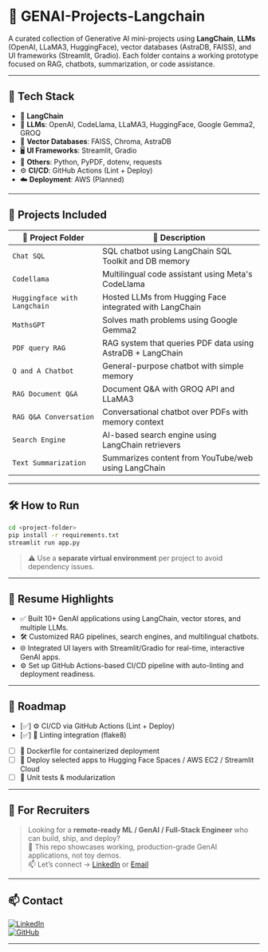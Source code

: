 # 🧠 GENAI-Projects-Langchain

A curated collection of Generative AI mini-projects using **LangChain**, **LLMs** (OpenAI, LLaMA3, HuggingFace), vector databases (AstraDB, FAISS), and UI frameworks (Streamlit, Gradio). Each folder contains a working prototype focused on RAG, chatbots, summarization, or code assistance.

---

## 🚀 Tech Stack

- 🧠 **LangChain**
- 🔮 **LLMs**: OpenAI, CodeLlama, LLaMA3, HuggingFace, Google Gemma2, GROQ
- 🧲 **Vector Databases**: FAISS, Chroma, AstraDB
- 🖥️ **UI Frameworks**: Streamlit, Gradio
- 🐍 **Others**: Python, PyPDF, dotenv, requests
- ⚙️ **CI/CD**: GitHub Actions (Lint + Deploy)
- ☁️ **Deployment**: AWS (Planned)

---

## 🧩 Projects Included

| 📁 Project Folder             | 📝 Description                                                              |
|------------------------------|-----------------------------------------------------------------------------|
| `Chat SQL`                   | SQL chatbot using LangChain SQL Toolkit and DB memory                       |
| `Codellama`                  | Multilingual code assistant using Meta's CodeLlama                          |
| `Huggingface with Langchain` | Hosted LLMs from Hugging Face integrated with LangChain                    |
| `MathsGPT`                   | Solves math problems using Google Gemma2                                   |
| `PDF query RAG`              | RAG system that queries PDF data using AstraDB + LangChain                  |
| `Q and A Chatbot`            | General-purpose chatbot with simple memory                                 |
| `RAG Document Q&A`           | Document Q&A with GROQ API and LLaMA3                                       |
| `RAG Q&A Conversation`       | Conversational chatbot over PDFs with memory context                        |
| `Search Engine`              | AI-based search engine using LangChain retrievers                          |
| `Text Summarization`         | Summarizes content from YouTube/web using LangChain                        |

---

## 🛠️ How to Run

```bash
cd <project-folder>
pip install -r requirements.txt
streamlit run app.py
```

> ⚠️ Use a **separate virtual environment** per project to avoid dependency issues.

---

## 💼 Resume Highlights

- ✅ Built 10+ GenAI applications using LangChain, vector stores, and multiple LLMs.
- 🛠️ Customized RAG pipelines, search engines, and multilingual chatbots.
- 🌐 Integrated UI layers with Streamlit/Gradio for real-time, interactive GenAI apps.
- ⚙️ Set up GitHub Actions-based CI/CD pipeline with auto-linting and deployment readiness.

---

## 🔭 Roadmap

- [✅] ⚙️ CI/CD via GitHub Actions (Lint + Deploy)
- [✅] 🧹 Linting integration (flake8)
- [ ] 🐳 Dockerfile for containerized deployment
- [ ] 🚀 Deploy selected apps to Hugging Face Spaces / AWS EC2 / Streamlit Cloud
- [ ] 🧪 Unit tests & modularization

---

## 🔗 For Recruiters

> Looking for a **remote-ready ML / GenAI / Full-Stack Engineer** who can build, ship, and deploy?  
📌 This repo showcases working, production-grade GenAI applications, not toy demos.  
📫 Let’s connect → [LinkedIn](https://www.linkedin.com/in/aparna-k-628005167/) or [Email](mailto:aparnakrishna246@gmail.com)

---

## 📫 Contact

[![LinkedIn](https://img.shields.io/badge/LinkedIn-Aparna-blue?style=flat&logo=linkedin)](https://www.linkedin.com/in/aparna-k-628005167/)  
[![GitHub](https://img.shields.io/badge/GitHub-Aparna--k246-181717?style=flat&logo=github)](https://github.com/Aparna-k246)

---
